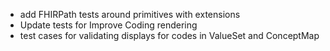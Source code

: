 * add FHIRPath tests around primitives with extensions
* Update tests for Improve Coding rendering
* test cases for validating displays for codes in ValueSet and ConceptMap
